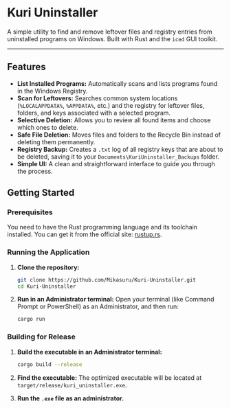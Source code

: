 # Kuri Uninstaller
A simple utility to find and remove leftover files and registry entries from uninstalled programs on Windows. Built with Rust and the `iced` GUI toolkit.

---

## Features

- **List Installed Programs:** Automatically scans and lists programs found in the Windows Registry.
- **Scan for Leftovers:** Searches common system locations (`%LOCALAPPDATA%`, `%APPDATA%`, etc.) and the registry for leftover files, folders, and keys associated with a selected program.
- **Selective Deletion:** Allows you to review all found items and choose which ones to delete.
- **Safe File Deletion:** Moves files and folders to the Recycle Bin instead of deleting them permanently.
- **Registry Backup:** Creates a `.txt` log of all registry keys that are about to be deleted, saving it to your `Documents\KuriUninstaller_Backups` folder.
- **Simple UI:** A clean and straightforward interface to guide you through the process.

## Getting Started
### Prerequisites

You need to have the Rust programming language and its toolchain installed. You can get it from the official site: [rustup.rs](https://rustup.rs/).

### Running the Application

1.  **Clone the repository:**
    ```sh
    git clone https://github.com/Mikasuru/Kuri-Uninstaller.git
    cd Kuri-Uninstaller
    ```

2.  **Run in an Administrator terminal:**
    Open your terminal (like Command Prompt or PowerShell) as an Administrator, and then run:
    ```sh
    cargo run
    ```

### Building for Release

1.  **Build the executable in an Administrator terminal:**
    ```sh
    cargo build --release
    ```

2.  **Find the executable:**
    The optimized executable will be located at `target/release/kuri_uninstaller.exe`.

3.  **Run the `.exe` file as an administrator.**
